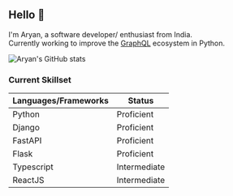## Hello 👋
I'm Aryan, a software developer/ enthusiast from India. <br />
Currently working to improve the [GraphQL](https://graphql.org/) ecosystem in Python.
 
![Aryan's GitHub stats](https://github-readme-stats.vercel.app/api?username=aryaniyaps&custom_title=Aryan's%20Stats&count_private=true&include_all_commits=true&hide=stars,issues&theme=react)


### Current Skillset
| Languages/Frameworks | Status       |
|----------------------|--------------|
| Python               | Proficient   |
| Django               | Proficient   |
| FastAPI              | Proficient   |
| Flask                | Proficient   |
| Typescript           | Intermediate |
| ReactJS              | Intermediate |

<!--
**aryan340/aryan340** is a ✨ _special_ ✨ repository because its `README.md` (this file) appears on your GitHub profile.

Here are some ideas to get you started:

- 🔭 I’m currently working on ...
- 🌱 I’m currently learning ...
- 👯 I’m looking to collaborate on ...
- 🤔 I’m looking for help with ...
- 💬 Ask me about ...
- 📫 How to reach me: ...
- 😄 Pronouns: ...
- ⚡ Fun fact: ...
-->
